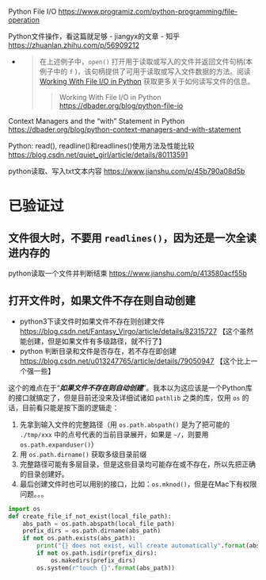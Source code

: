 
Python File I/O https://www.programiz.com/python-programming/file-operation

Python文件操作，看这篇就足够 - jiangyx的文章 - 知乎 https://zhuanlan.zhihu.com/p/56909212
- > 在上述例子中，`open()` 打开用于读取或写入的文件并返回文件句柄(本例子中的 `f` )，该句柄提供了可用于读取或写入文件数据的方法。阅读 [Working With File I/O in Python]() 获取更多关于如何读写文件的信息。
  >> Working With File I/O in Python https://dbader.org/blog/python-file-io

Context Managers and the “with” Statement in Python https://dbader.org/blog/python-context-managers-and-with-statement

Python: read(), readline()和readlines()使用方法及性能比较 https://blog.csdn.net/quiet_girl/article/details/80113591

python读取、写入txt文本内容 https://www.jianshu.com/p/45b790a08d5b

# 已验证过

## 文件很大时，不要用 `readlines()`，因为还是一次全读进内存的

python读取一个文件并判断结束 https://www.jianshu.com/p/413580acf55b

## 打开文件时，如果文件不存在则自动创建

- python3下读文件时如果文件不存在则创建文件 https://blog.csdn.net/Fantasy_Virgo/article/details/82315727  【这个虽然能创建，但是如果文件有多级路径，就不行了】
- python 判断目录和文件是否存在，若不存在即创建 https://blog.csdn.net/u013247765/article/details/79050947  【这个比上一个强一些】

这个的难点在于“***如果文件不存在则自动创建***”。我本以为这应该是一个Python库的接口就搞定了，但是目前还没来及详细试诸如 `pathlib` 之类的库，仅用 `os` 的话，目前看只能是按下面的逻辑走：
1. 先拿到输入文件的完整路径（用 `os.path.abspath()` 是为了把可能的 `./tmp/xxx` 中的点号代表的当前目录展开，如果是 `~/`，则要用 `os.path.expanduser()`）
2. 用 `os.path.dirname()` 获取多级目录前缀
3. 完整路径可能有多层目录，但是这些目录均可能存在或不存在，所以先把正确的目录创建好。
4. 最后创建文件时也可以用别的接口，比如：`os.mknod()`，但是在Mac下有权限问题。。。

```py
import os
def create_file_if_not_exist(local_file_path):
    abs_path = os.path.abspath(local_file_path)
    prefix_dirs = os.path.dirname(abs_path)
    if not os.path.exists(abs_path):
        print("{} does not exist, will create automatically".format(abs_path))
        if not os.path.isdir(prefix_dirs):
            os.makedirs(prefix_dirs)
        os.system(r"touch {}".format(abs_path))
```
